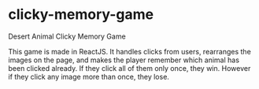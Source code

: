# clicky-memory-game
Desert Animal Clicky Memory Game

This game is made in ReactJS.
It handles clicks from users, rearranges the images on the page, and makes the player remember which animal has been clicked already. If they click all of them only once, they win. However if they click any image more than once, they lose.


